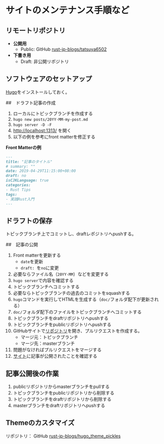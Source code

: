 # サイトのメンテナンス手順など

## リモートリポジトリ

- **公開用**
    - Public: GitHub [rust-jp-blogs/tatsuya6502][public-repo]
- **下書き用**
    - Draft: 非公開リポジトリ

## ソフトウェアのセットアップ

[Hugo][hugo]をインストールしておく。

[hugo]: https://gohugo.io/

##　ドラフト記事の作成

1. ローカルにトピックブランチを作成する
2. `hugo new posts/20YY-MM-my-post.md`
3. `hugo server -D -F`
4. [http://localhost:1313/](http://localhost:1313/) を開く
5. 以下の例を参考にfront matterを修正する

**Front Matterの例**

```markdown
---
title: "記事のタイトル"
# summary: ""
date: 2019-04-29T11:15:00+08:00
draft: no
isCJKLanguage: true
categories:
- Rust Tips
tags:
- 実践Rust入門
---
```

## ドラフトの保存

トピックブランチ上でコミットし、draftレポジトリへpushする。

##　記事の公開

1. Front matterを更新する
	- `date`を更新
	- `draft: `を`no`に変更
2. 必要ならファイル名（`20YY-MM`）などを変更する
3. `hugo server`で内容を確認する
4. トピックブランチへコミットする
5. 必要ならトピックブランチの過去のコミットをsquashする
6. `hugo`コマンドを実行してHTMLを生成する（`doc/`フォルダ配下が更新される）
7. `doc/`フォルダ配下のファイルをトピックブランチへコミットする
8. トピックブランチをdraftリポジトリへpushする
9. トピックブランチをpublicリポジトリへpushする
10. GitHubサイトで[リポジトリ][public-repo]を開き、プルリクエストを作成する。
    - マージ元：トピックブランチ
    - マージ先：masterブランチ
11. 問題がなければプルリクエストをマージする
12. [サイト][the-blog]に記事が公開されたことを確認する

[public-repo]: https://github.com/rust-jp-blogs/tatsuya6502
[the-blog]: https://blog.rust-jp.rs/tatsuya6502/

## 記事公開後の作業

1. publicリポジトリからmasterブランチをpullする
2. トピックブランチをpublicリポジトリから削除する
3. トピックブランチをdraftリポジトリから削除する
4. masterブランチをdraftリポジトリへpushする

## Themeのカスタマイズ

リポジトリ： GitHub [rust-jp-blogs/hugo_theme_pickles][theme-repo]

[theme-repo]: https://github.com/rust-jp-blogs/hugo_theme_pickles
